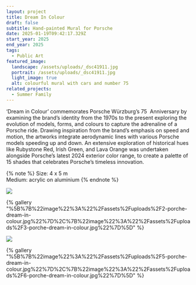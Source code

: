 ```yaml
---
layout: project
title: Dream In Colour
draft: false
subtitle: Hand-painted Mural for Porsche
date: 2025-01-19T09:42:17.329Z
start_year: 2025
end_year: 2025
tags:
  - Public Art
featured_image:
  landscape: /assets/uploads/_dsc41911.jpg
  portrait: /assets/uploads/_dsc41911.jpg
  light_image: true
  alt: colourful mural with cars and number 75
related_projects:
  - Summer Family
---
```

‘Dream in Colour’ commemorates Porsche Würzburg’s 75  Anniversary by examining the brand’s identity from the 1970s to the present exploring the evolution of models, forms, and colours to capture the adrenaline of a Porsche ride. Drawing inspiration from the brand’s emphasis on speed and motion, the artworks integrate aerodynamic lines with various Porsche models speeding up and down. An extensive exploration of historical hues like Rubystone Red, Irish Green, and Lava Orange was undertaken alongside Porsche’s latest 2024 exterior color range, to create a palette of 15 shades that celebrates Porsche’s timeless innovation. 

{% note %}
Size: 4 x 5 m <br>
Medium: acrylic on aluminium
{% endnote %}

![](/assets/uploads/1-porche-dream-in-colour.jpg)

{% gallery "%5B%7B%22image%22%3A%22%2Fassets%2Fuploads%2F2-porche-dream-in-colour.jpg%22%7D%2C%7B%22image%22%3A%22%2Fassets%2Fuploads%2F3-porche-dream-in-colour.jpg%22%7D%5D" %}

![](/assets/uploads/4-al_template-desktop-porche.jpg)

{% gallery "%5B%7B%22image%22%3A%22%2Fassets%2Fuploads%2F5-porche-dream-in-colour.jpg%22%7D%2C%7B%22image%22%3A%22%2Fassets%2Fuploads%2F6-porche-dream-in-colour.jpg%22%7D%5D" %}